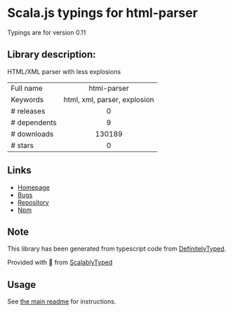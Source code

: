 
# Scala.js typings for html-parser

Typings are for version 0.11

## Library description:
HTML/XML parser with less explosions

|                    |                 |
| ------------------ | :-------------: |
| Full name          | html-parser |
| Keywords           | html, xml, parser, explosion |
| # releases         | 0 |
| # dependents       | 9 |
| # downloads        | 130189 |
| # stars            | 0 |

## Links
- [Homepage](https://github.com/tmont/html-parser#readme)
- [Bugs](https://github.com/tmont/html-parser/issues)
- [Repository](https://github.com/tmont/html-parser)
- [Npm](https://www.npmjs.com/package/html-parser)
    


## Note
This library has been generated from typescript code from [DefinitelyTyped](https://definitelytyped.org).

Provided with :purple_heart: from [ScalablyTyped](https://github.com/oyvindberg/ScalablyTyped)

## Usage
See [the main readme](../../readme.md) for instructions.


